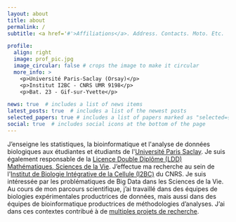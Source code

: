 ```yaml
---
layout: about
title: about
permalink: /
subtitle: <a href='#'>Affiliations</a>. Address. Contacts. Moto. Etc.

profile:
  align: right
  image: prof_pic.jpg
  image_circular: false # crops the image to make it circular
  more_info: >
    <p>Université Paris-Saclay (Orsay)</p>
    <p>Institut I2BC - CNRS UMR 9198</p>
    <p>Bat. 23 - Gif-sur-Yvette</p>

news: true  # includes a list of news items
latest_posts: true  # includes a list of the newest posts
selected_papers: true # includes a list of papers marked as "selected={true}"
social: true  # includes social icons at the bottom of the page
---
```


J’enseigne les statistiques, la bioinformatique et l'analyse de données biologiques aux étudiantes et étudiants de l'[Université Paris Saclay](https://www.universite-paris-saclay.fr/). Je suis également responsable de la [Licence Double Diplôme (LDD) Mathématiques, Sciences de la Vie](https://www.universite-paris-saclay.fr/formation/licence-double-diplome/mathematiques-sciences-de-la-vie). J’effectue ma recherche au sein de l'[Institut de Biologie Intégrative de la Cellule (I2BC)](https://www.i2bc.paris-saclay.fr/) du CNRS. Je suis intéressée par les problématiques de Big Data dans les Sciences de la Vie. Au cours de mon parcours scientifique, j’ai travaillé dans des équipes de biologies expérimentales productrices de données, mais aussi dans des équipes de bioinformatique productrices de méthodologies d’analyses. J’ai dans ces contextes contribué à de [multiples projets de recherche](https://gaellelelandais.github.io/projects/).
